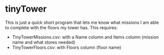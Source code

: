 # tinyTower

This is just a quick short program that lets me know what missions I am able to complete with the floors my tower has.
This requires:
  - TinyTowerMissions.csv: with a Name column and Items column (mission name and what stores needed)
  - TinyTowerFloors.csv: with Floors column (floor name)
